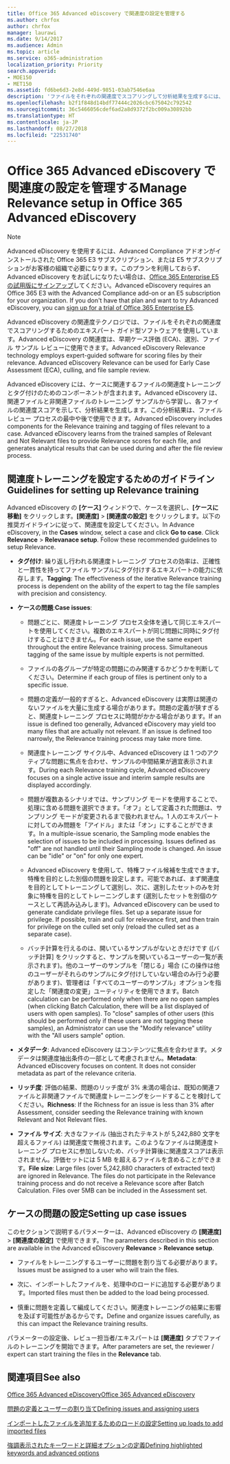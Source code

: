 ```yaml
---
title: Office 365 Advanced eDiscovery で関連度の設定を管理する
ms.author: chrfox
author: chrfox
manager: laurawi
ms.date: 9/14/2017
ms.audience: Admin
ms.topic: article
ms.service: o365-administration
localization_priority: Priority
search.appverid:
- MOE150
- MET150
ms.assetid: fd6be6d3-2e8d-449d-9851-03ab7546e6aa
description: 'ファイルをそれぞれの関連度でスコアリングして分析結果を生成するには、Office 365 Advanced eDiscovery で関連度トレーニングを設定するための推奨事項を参照してください。  '
ms.openlocfilehash: b2f1f848d14bdf77444c2026cbc675042c792542
ms.sourcegitcommit: 36c5466056cdef6ad2a8d9372f2bc009a30892bb
ms.translationtype: HT
ms.contentlocale: ja-JP
ms.lasthandoff: 08/27/2018
ms.locfileid: "22531740"
---
```

# <a name="manage-relevance-setup-in-office-365-advanced-ediscovery"></a><span data-ttu-id="c12d1-103">Office 365 Advanced eDiscovery で関連度の設定を管理する</span><span class="sxs-lookup"><span data-stu-id="c12d1-103">Manage Relevance setup in Office 365 Advanced eDiscovery</span></span>

> [!NOTE]
> <span data-ttu-id="c12d1-p101">Advanced eDiscovery を使用するには、Advanced Compliance アドオンがインストールされた Office 365 E3 サブスクリプション、または E5 サブスクリプションがお客様の組織で必要になります。このプランを利用しておらず、Advanced eDiscovery をお試しになりたい場合は、[Office 365 Enterprise E5 の試用版にサインアップ](https://go.microsoft.com/fwlink/p/?LinkID=698279)してください。</span><span class="sxs-lookup"><span data-stu-id="c12d1-p101">Advanced eDiscovery requires an Office 365 E3 with the Advanced Compliance add-on or an E5 subscription for your organization. If you don't have that plan and want to try Advanced eDiscovery, you can [sign up for a trial of Office 365 Enterprise E5](https://go.microsoft.com/fwlink/p/?LinkID=698279).</span></span> 
  
 <span data-ttu-id="c12d1-p102">Advanced eDiscovery の関連度テクノロジでは、ファイルをそれぞれの関連度でスコアリングするためのエキスパート ガイド型ソフトウェアを使用しています。Advanced eDiscovery の関連度は、早期ケース評価 (ECA)、選別、ファイル サンプル レビューに使用できます。</span><span class="sxs-lookup"><span data-stu-id="c12d1-p102">Advanced eDiscovery Relevance technology employs expert-guided software for scoring files by their relevance. Advanced eDiscovery Relevance can be used for Early Case Assessment (ECA), culling, and file sample review.</span></span> 
  
 <span data-ttu-id="c12d1-p103">Advanced eDiscovery には、ケースに関連するファイルの関連度トレーニングとタグ付けのためのコンポーネントが含まれます。Advanced eDiscovery は、関連ファイルと非関連ファイルのトレーニング サンプルから学習し、各ファイルの関連度スコアを示して、分析結果を生成します。この分析結果は、ファイル レビュー プロセスの最中や後で使用できます。</span><span class="sxs-lookup"><span data-stu-id="c12d1-p103">Advanced eDiscovery includes components for the Relevance training and tagging of files relevant to a case. Advanced eDiscovery learns from the trained samples of Relevant and Not Relevant files to provide Relevance scores for each file, and generates analytical results that can be used during and after the file review process.</span></span> 
  
## <a name="guidelines-for-setting-up-relevance-training"></a><span data-ttu-id="c12d1-110">関連度トレーニングを設定するためのガイドライン</span><span class="sxs-lookup"><span data-stu-id="c12d1-110">Guidelines for setting up Relevance training</span></span>

 <span data-ttu-id="c12d1-p104">Advanced eDiscovery の **[ケース]** ウィンドウで、ケースを選択し、**[ケースに移動]** をクリックします。**[関連度]** \> **[関連度の設定]** をクリックします。以下の推奨ガイドラインに従って、関連度を設定してください。</span><span class="sxs-lookup"><span data-stu-id="c12d1-p104">In Advance eDiscovery, in the **Cases** window, select a case and click **Go to case**. Click **Relevance** \> **Relevanace setup**. Follow these recommended guidelines to setup Relevance.</span></span> 
  
- <span data-ttu-id="c12d1-114">**タグ付け**: 繰り返し行われる関連度トレーニング プロセスの効率は、正確性と一貫性を持ってファイル サンプルにタグ付けするエキスパートの能力に依存します。</span><span class="sxs-lookup"><span data-stu-id="c12d1-114">**Tagging**: The effectiveness of the iterative Relevance training process is dependent on the ability of the expert to tag the file samples with precision and consistency.</span></span>
    
- <span data-ttu-id="c12d1-115">**ケースの問題**:</span><span class="sxs-lookup"><span data-stu-id="c12d1-115">**Case issues**:</span></span> 
    
  - <span data-ttu-id="c12d1-p105">問題ごとに、関連度トレーニング プロセス全体を通して同じエキスパートを使用してください。複数のエキスパートが同じ問題に同時にタグ付けすることはできません。</span><span class="sxs-lookup"><span data-stu-id="c12d1-p105">For each issue, use the same expert throughout the entire Relevance training process. Simultaneous tagging of the same issue by multiple experts is not permitted.</span></span>
    
  - <span data-ttu-id="c12d1-118">ファイルの各グループが特定の問題にのみ関連するかどうかを判断してください。</span><span class="sxs-lookup"><span data-stu-id="c12d1-118">Determine if each group of files is pertinent only to a specific issue.</span></span> 
    
  - <span data-ttu-id="c12d1-p106">問題の定義が一般的すぎると、Advanced eDiscovery は実際は関連のないファイルを大量に生成する場合があります。問題の定義が狭すぎると、関連度トレーニング プロセスに時間がかかる場合があります。</span><span class="sxs-lookup"><span data-stu-id="c12d1-p106">If an issue is defined too generally, Advanced eDiscovery may yield too many files that are actually not relevant. If an issue is defined too narrowly, the Relevance training process may take more time.</span></span> 
    
  - <span data-ttu-id="c12d1-121">関連度トレーニング サイクル中、Advanced eDiscovery は 1 つのアクティブな問題に焦点を合わせ、サンプルの中間結果が適宜表示されます。</span><span class="sxs-lookup"><span data-stu-id="c12d1-121">During each Relevance training cycle, Advanced eDiscovery focuses on a single active issue and interim sample results are displayed accordingly.</span></span>
    
  - <span data-ttu-id="c12d1-p107">問題が複数あるシナリオでは、サンプリング モードを使用することで、処理に含める問題を選択できます。「オフ」として定義された問題は、サンプリング モードが変更されるまで扱われません。1 人のエキスパートに対してのみ問題を「アイドル」または「オン」にすることができます。</span><span class="sxs-lookup"><span data-stu-id="c12d1-p107">In a multiple-issue scenario, the Sampling mode enables the selection of issues to be included in processing. Issues defined as "off" are not handled until their Sampling mode is changed. An issue can be "idle" or "on" for only one expert.</span></span>
    
  -  <span data-ttu-id="c12d1-p108">Advanced eDiscovery を使用して、特権ファイル候補を生成できます。特権を目的とした別個の問題を設定します。可能であれば、まず関連度を目的としてトレーニングして選別し、次に、選別したセットのみを対象に特権を目的としてトレーニングします (選別したセットを別個のケースとして再読み込みします)。</span><span class="sxs-lookup"><span data-stu-id="c12d1-p108">Advanced eDiscovery can be used to generate candidate privilege files. Set up a separate issue for privilege. If possible, train and cull for relevance first, and then train for privilege on the culled set only (reload the culled set as a separate case).</span></span> 
    
  - <span data-ttu-id="c12d1-p109">バッチ計算を行えるのは、開いているサンプルがないときだけです ([バッチ計算] をクリックすると、サンプルを開いているユーザーの一覧が表示されます)。他のユーザーのサンプルを「閉じる」場合 (この操作は他のユーザーがそれらのサンプルにタグ付けしていない場合のみ行う必要があります)、管理者は「すべてのユーザーのサンプル」オプションを指定した「関連度の変更」ユーティリティを使用できます。</span><span class="sxs-lookup"><span data-stu-id="c12d1-p109">Batch calculation can be performed only when there are no open samples (when clicking Batch Calculation, there will be a list displayed of users with open samples). To "close" samples of other users (this should be performed only if these users are not tagging these samples), an Administrator can use the "Modify relevance" utility with the "All users sample" option.</span></span>
    
- <span data-ttu-id="c12d1-p110">**メタデータ**: Advanced eDiscovery はコンテンツに焦点を合わせます。メタデータは関連度抽出条件の一部として考慮されません。</span><span class="sxs-lookup"><span data-stu-id="c12d1-p110">**Metadata**: Advanced eDiscovery focuses on content. It does not consider metadata as part of the relevance criteria.</span></span> 
    
- <span data-ttu-id="c12d1-132">**リッチ度**: 評価の結果、問題のリッチ度が 3% 未満の場合は、既知の関連ファイルと非関連ファイルで関連度トレーニングをシードすることを検討してください。</span><span class="sxs-lookup"><span data-stu-id="c12d1-132">**Richness**: If the Richness for an issue is less than 3% after Assessment, consider seeding the Relevance training with known Relevant and Not Relevant files.</span></span>
    
- <span data-ttu-id="c12d1-p111">**ファイル サイズ**: 大きなファイル (抽出されたテキストが 5,242,880 文字を超えるファイル) は関連度で無視されます。このようなファイルは関連度トレーニング プロセスに参加しないため、バッチ計算後に関連度スコアは表示されません。評価セットには 5 MB を超えるファイルを含めることができます。</span><span class="sxs-lookup"><span data-stu-id="c12d1-p111">**File size**: Large files (over 5,242,880 characters of extracted text) are ignored in Relevance. The files do not participate in the Relevance training process and do not receive a Relevance score after Batch Calculation. Files over 5MB can be included in the Assessment set.</span></span>
    
## <a name="setting-up-case-issues"></a><span data-ttu-id="c12d1-136">ケースの問題の設定</span><span class="sxs-lookup"><span data-stu-id="c12d1-136">Setting up case issues</span></span>

<span data-ttu-id="c12d1-137">このセクションで説明するパラメーターは、Advanced eDiscovery の **[関連度]** \> **[関連度の設定]** で使用できます。</span><span class="sxs-lookup"><span data-stu-id="c12d1-137">The parameters described in this section are available in the Advanced eDiscovery **Relevance** \> **Relevance setup**.</span></span> 
  
- <span data-ttu-id="c12d1-138">ファイルをトレーニングするユーザーに問題を割り当てる必要があります。</span><span class="sxs-lookup"><span data-stu-id="c12d1-138">Issues must be assigned to a user who will train the files.</span></span>
    
- <span data-ttu-id="c12d1-139">次に、インポートしたファイルを、処理中のロードに追加する必要があります。</span><span class="sxs-lookup"><span data-stu-id="c12d1-139">Imported files must then be added to the load being processed.</span></span>
    
- <span data-ttu-id="c12d1-140">慎重に問題を定義して編成してください。関連度トレーニングの結果に影響を及ぼす可能性があるからです。</span><span class="sxs-lookup"><span data-stu-id="c12d1-140">Define and organize issues carefully, as this can impact the Relevance training results.</span></span>
    
<span data-ttu-id="c12d1-141">パラメーターの設定後、レビュー担当者/エキスパートは **[関連度]** タブでファイルのトレーニングを開始できます。</span><span class="sxs-lookup"><span data-stu-id="c12d1-141">After parameters are set, the reviewer / expert can start training the files in the **Relevance** tab.</span></span> 
  
## <a name="see-also"></a><span data-ttu-id="c12d1-142">関連項目</span><span class="sxs-lookup"><span data-stu-id="c12d1-142">See also</span></span>

[<span data-ttu-id="c12d1-143">Office 365 Advanced eDiscovery</span><span class="sxs-lookup"><span data-stu-id="c12d1-143">Office 365 Advanced eDiscovery</span></span>](office-365-advanced-ediscovery.md)
  
[<span data-ttu-id="c12d1-144">問題の定義とユーザーの割り当て</span><span class="sxs-lookup"><span data-stu-id="c12d1-144">Defining issues and assigning users</span></span>](define-issues-and-assign-users.md)
  
[<span data-ttu-id="c12d1-145">インポートしたファイルを追加するためのロードの設定</span><span class="sxs-lookup"><span data-stu-id="c12d1-145">Setting up loads to add imported files</span></span>](set-up-loads-to-add-imported-files.md)
  
[<span data-ttu-id="c12d1-146">強調表示されたキーワードと詳細オプションの定義</span><span class="sxs-lookup"><span data-stu-id="c12d1-146">Defining highlighted keywords and advanced options</span></span>](define-highlighted-keywords-and-advanced-options.md)

